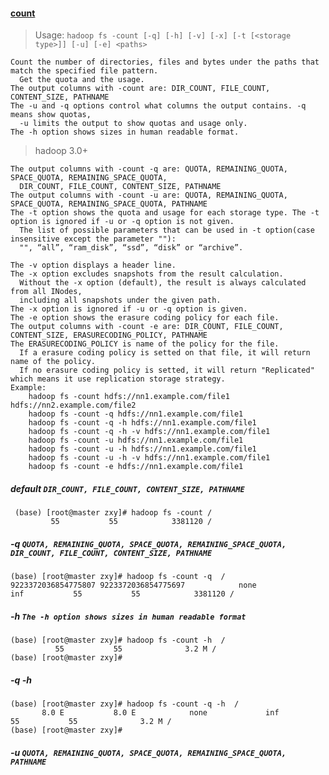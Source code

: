 
#### [count](https://hadoop.apache.org/docs/current/hadoop-project-dist/hadoop-common/CommandsManual.html)

>Usage: `hadoop fs -count [-q] [-h] [-v] [-x] [-t [<storage type>]] [-u] [-e] <paths>`
```
Count the number of directories, files and bytes under the paths that match the specified file pattern. 
  Get the quota and the usage. 
The output columns with -count are: DIR_COUNT, FILE_COUNT, CONTENT_SIZE, PATHNAME
The -u and -q options control what columns the output contains. -q means show quotas, 
  -u limits the output to show quotas and usage only.
The -h option shows sizes in human readable format.
```

> hadoop 3.0+
```
The output columns with -count -q are: QUOTA, REMAINING_QUOTA, SPACE_QUOTA, REMAINING_SPACE_QUOTA, 
  DIR_COUNT, FILE_COUNT, CONTENT_SIZE, PATHNAME
The output columns with -count -u are: QUOTA, REMAINING_QUOTA, SPACE_QUOTA, REMAINING_SPACE_QUOTA, PATHNAME
The -t option shows the quota and usage for each storage type. The -t option is ignored if -u or -q option is not given.
  The list of possible parameters that can be used in -t option(case insensitive except the parameter ""): 
  "", “all”, “ram_disk”, “ssd”, “disk” or “archive”.

The -v option displays a header line.
The -x option excludes snapshots from the result calculation. 
  Without the -x option (default), the result is always calculated from all INodes, 
  including all snapshots under the given path.
The -x option is ignored if -u or -q option is given.
The -e option shows the erasure coding policy for each file.
The output columns with -count -e are: DIR_COUNT, FILE_COUNT, CONTENT_SIZE, ERASURECODING_POLICY, PATHNAME
The ERASURECODING_POLICY is name of the policy for the file. 
  If a erasure coding policy is setted on that file, it will return name of the policy. 
  If no erasure coding policy is setted, it will return "Replicated" which means it use replication storage strategy.
Example:
    hadoop fs -count hdfs://nn1.example.com/file1 hdfs://nn2.example.com/file2
    hadoop fs -count -q hdfs://nn1.example.com/file1
    hadoop fs -count -q -h hdfs://nn1.example.com/file1
    hadoop fs -count -q -h -v hdfs://nn1.example.com/file1
    hadoop fs -count -u hdfs://nn1.example.com/file1
    hadoop fs -count -u -h hdfs://nn1.example.com/file1
    hadoop fs -count -u -h -v hdfs://nn1.example.com/file1
    hadoop fs -count -e hdfs://nn1.example.com/file1
```
  
 ##### default `DIR_COUNT, FILE_COUNT, CONTENT_SIZE, PATHNAME`
 ```
  (base) [root@master zxy]# hadoop fs -count /
          55           55            3381120 /
 ```

##### -q  `QUOTA, REMAINING_QUOTA, SPACE_QUOTA, REMAINING_SPACE_QUOTA, DIR_COUNT, FILE_COUNT, CONTENT_SIZE, PATHNAME`
```
(base) [root@master zxy]# hadoop fs -count -q  /
9223372036854775807 9223372036854775697            none             inf           55           55            3381120 /
```

##### -h `The -h option shows sizes in human readable format`
```
(base) [root@master zxy]# hadoop fs -count -h  /
          55           55              3.2 M /
(base) [root@master zxy]# 
```

##### -q -h 
```
(base) [root@master zxy]# hadoop fs -count -q -h  /
       8.0 E           8.0 E            none             inf           55           55              3.2 M /
(base) [root@master zxy]# 
```


#####  -u `QUOTA, REMAINING_QUOTA, SPACE_QUOTA, REMAINING_SPACE_QUOTA, PATHNAME`
